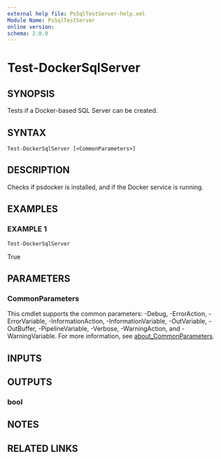 ```yaml
---
external help file: PsSqlTestServer-help.xml
Module Name: PsSqlTestServer
online version:
schema: 2.0.0
---
```


# Test-DockerSqlServer

## SYNOPSIS
Tests if a Docker-based SQL Server can be created.

## SYNTAX

```
Test-DockerSqlServer [<CommonParameters>]
```

## DESCRIPTION
Checks if psdocker is installed, and if the Docker service is running.

## EXAMPLES

### EXAMPLE 1
```
Test-DockerSqlServer
```

True

## PARAMETERS

### CommonParameters
This cmdlet supports the common parameters: -Debug, -ErrorAction, -ErrorVariable, -InformationAction, -InformationVariable, -OutVariable, -OutBuffer, -PipelineVariable, -Verbose, -WarningAction, and -WarningVariable. For more information, see [about_CommonParameters](http://go.microsoft.com/fwlink/?LinkID=113216).

## INPUTS

## OUTPUTS

### bool
## NOTES

## RELATED LINKS
